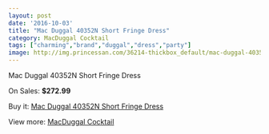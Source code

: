```yaml
---
layout: post
date: '2016-10-03'
title: "Mac Duggal 40352N Short Fringe Dress"
category: MacDuggal Cocktail
tags: ["charming","brand","duggal","dress","party"]
image: http://img.princessan.com/36214-thickbox_default/mac-duggal-40352n-short-fringe-dress.jpg
---
```

Mac Duggal 40352N Short Fringe Dress

On Sales: **$272.99**
<a href="https://www.princessan.com/en/16968-mac-duggal-40352n-short-fringe-dress.html"><amp-img layout="responsive" width="600" height="600" src="//img.princessan.com/36214-thickbox_default/mac-duggal-40352n-short-fringe-dress.jpg" alt="Mac Duggal 40352N Short Fringe Dress 0" /></a>
<a href="https://www.princessan.com/en/16968-mac-duggal-40352n-short-fringe-dress.html"><amp-img layout="responsive" width="600" height="600" src="//img.princessan.com/36215-thickbox_default/mac-duggal-40352n-short-fringe-dress.jpg" alt="Mac Duggal 40352N Short Fringe Dress 1" /></a>

Buy it: [Mac Duggal 40352N Short Fringe Dress](https://www.princessan.com/en/16968-mac-duggal-40352n-short-fringe-dress.html "Mac Duggal 40352N Short Fringe Dress")

View more: [MacDuggal Cocktail](https://www.princessan.com/en/141- "MacDuggal Cocktail")